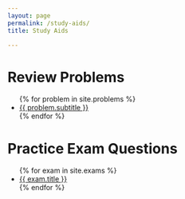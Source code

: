 ```yaml
---
layout: page
permalink: /study-aids/
title: Study Aids

---
```


# Review Problems

<ul>
{% for problem in site.problems %}
<li><a href="{{ site.baseurl }}{{ problem.url }}">{{ problem.subtitle }}</a></li>
{% endfor %}
</ul>

# Practice Exam Questions

<ul>
{% for exam in site.exams %}
<li><a href="{{ site.baseurl }}{{ exam.url }}">{{ exam.title }}</a></li>
{% endfor %}
</ul>
